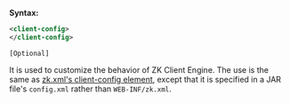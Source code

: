 **Syntax:**

```xml
<client-config>  
</client-config>
```

`[Optional]`

It is used to customize the behavior of ZK Client Engine. The use is the
same as [zk.xml's client-config element]({{site.baseUrl}}/zk_config_ref/The_client-config_Element),
except that it is specified in a JAR file's `config.xml` rather than
`WEB-INF/zk.xml`.


